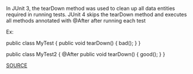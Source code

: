 In JUnit 3, the tearDown method was used to clean up all data entities required in running tests. JUnit 4 skips the tearDown method and executes all methods annotated with @After after running each test

Ex:

public class MyTest {
    public void tearDown() {
        bad();
    }
}

public class MyTest2 {
    @After public void tearDown() {
        good();
    }
}

[SOURCE](https://pmd.github.io/pmd-5.3.3/pmd-java/rules/java/migrating.html#JUnit4TestShouldUseAfterAnnotation)
